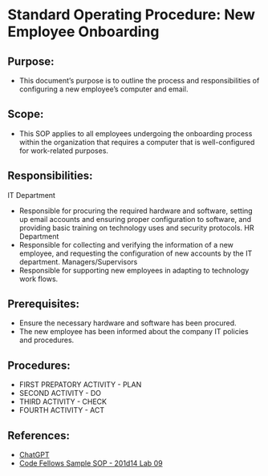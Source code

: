# Standard Operating Procedure: New Employee Onboarding 

## Purpose:
- This document’s purpose is to outline the process and responsibilities of configuring a new employee’s computer and email.

## Scope:
- This SOP applies to all employees undergoing the onboarding process within the organization that requires a computer that is well-configured for work-related purposes.

## Responsibilities:
IT Department 
  - Responsible for procuring the required hardware and software, setting up email accounts and ensuring proper configuration to software, and providing basic training on technology uses and security protocols.
HR Department
  - Responsible for collecting and verifying the information of a new employee, and requesting the configuration of new accounts by the IT department.
Managers/Supervisors
  - Responsible for supporting new employees in adapting to technology work flows.

## Prerequisites:
- Ensure the necessary hardware and software has been procured.
- The new employee has been informed about the company IT policies and procedures.

## Procedures:
- FIRST PREPATORY ACTIVITY - PLAN
- SECOND ACTIVITY - DO
- THIRD ACTIVITY - CHECK
- FOURTH ACTIVITY - ACT

##  References: 
- [ChatGPT](https://chat.openai.com/share/52ba4d5c-b97f-4dab-a2bf-c81ce844abda)
- [Code Fellows Sample SOP - 201d14 Lab 09](https://codefellows.github.io/ops-201-guide/curriculum/class-09/lab/SOP-new-employee.html)
